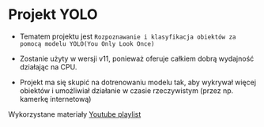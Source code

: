 # Projekt YOLO

- Tematem projektu jest `Rozpoznawanie i klasyfikacja obiektów za pomocą modelu YOLO(You Only Look Once)`
- Zostanie użyty w wersji v11, ponieważ oferuje całkiem dobrą wydajność działając na CPU.

- Projekt ma się skupić na dotrenowaniu modelu tak, aby wykrywał więcej obiektów i umożliwiał działanie w czasie rzeczywistym (przez np. kamerkę internetową)

Wykorzystane materiały
[Youtube playlist](https://www.youtube.com/playlist?list=PL1FZnkj4ad1P9gulU2Ud6y-1m1fKXTPGW)
